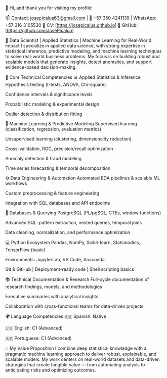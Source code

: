 👋 Hi, and thank you for visiting my profile!

📫 Contact:
josepicalua63@gmail.com | 📱 +57 350 4241139 | WhatsApp: +57 316 3105530
📄 CV: [https://josepicalua.github.io]
🐙 GitHub: [https://github.com/JosePicalua]

🧠 Data Scientist | Applied Statistics | Machine Learning for Real-World Impact
I specialize in applied data science, with strong expertise in statistical inference, predictive modeling, and machine learning techniques to solve real-world business problems. My focus is on building robust and scalable models that generate insights, detect anomalies, and support evidence-based decision-making.

🎯 Core Technical Competencies
📊 Applied Statistics & Inference
Hypothesis testing (t-tests, ANOVA, Chi-square)

Confidence intervals & significance levels

Probabilistic modeling & experimental design

Outlier detection & distribution fitting

🤖 Machine Learning & Predictive Modeling
Supervised learning (classification, regression, evaluation metrics)

Unsupervised learning (clustering, dimensionality reduction)

Cross-validation, ROC, precision/recall optimization

Anomaly detection & fraud modeling

Time series forecasting & temporal decomposition

⚙️ Data Engineering & Automation
Automated EDA pipelines & scalable ML workflows

Custom preprocessing & feature engineering

Integration with SQL databases and API endpoints

💾 Databases & Querying
PostgreSQL (PL/pgSQL, CTEs, window functions)

Advanced SQL: pattern extraction, nested queries, temporal joins

Data cleaning, normalization, and performance optimization

💻 Python Ecosystem
Pandas, NumPy, Scikit-learn, Statsmodels, TensorFlow (basic)

Environments: JupyterLab, VS Code, Anaconda

Git & GitHub | Deployment-ready code | Shell scripting basics

📚 Technical Documentation & Research
Full-cycle documentation of research findings, models, and methodologies

Executive summaries with analytical insights

Collaboration with cross-functional teams for data-driven projects

🌍 Language Competencies
🇪🇸 Spanish: Native

🇺🇸 English: C1 (Advanced)

🇧🇷 Portuguese: C1 (Advanced)

💡 My Value Proposition
I combine deep statistical knowledge with a pragmatic machine learning approach to deliver robust, explainable, and scalable models. My work centers on real-world datasets and data-driven strategies that create tangible value — from automating analysis to anticipating risks and optimizing outcomes.

